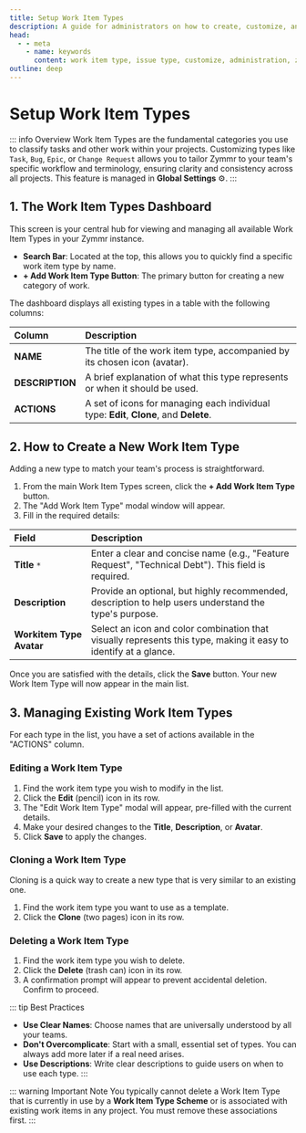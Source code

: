 ```yaml
---
title: Setup Work Item Types
description: A guide for administrators on how to create, customize, and manage Work Item Types like 'Task', 'Bug', and 'Story' in Zymmr.
head:
  - - meta
    - name: keywords
      content: work item type, issue type, customize, administration, zymmr
outline: deep
---
```


# Setup Work Item Types

::: info Overview
Work Item Types are the fundamental categories you use to classify tasks and other work within your projects. Customizing types like `Task`, `Bug`, `Epic`, or `Change Request` allows you to tailor Zymmr to your team's specific workflow and terminology, ensuring clarity and consistency across all projects. This feature is managed in **Global Settings** ⚙️.
:::

## 1. The Work Item Types Dashboard

This screen is your central hub for viewing and managing all available Work Item Types in your Zymmr instance.

-   **Search Bar**: Located at the top, this allows you to quickly find a specific work item type by name.
-   **+ Add Work Item Type Button**: The primary button for creating a new category of work.

The dashboard displays all existing types in a table with the following columns:

| Column        | Description                                                                         |
| :------------ | :---------------------------------------------------------------------------------- |
| **NAME**      | The title of the work item type, accompanied by its chosen icon (avatar).           |
| **DESCRIPTION** | A brief explanation of what this type represents or when it should be used.       |
| **ACTIONS**   | A set of icons for managing each individual type: **Edit**, **Clone**, and **Delete**. |

## 2. How to Create a New Work Item Type

Adding a new type to match your team's process is straightforward.

1.  From the main Work Item Types screen, click the **+ Add Work Item Type** button.
2.  The "Add Work Item Type" modal window will appear.
3.  Fill in the required details:

| Field                     | Description                                                                                               |
| :------------------------ | :-------------------------------------------------------------------------------------------------------- |
| **Title** `*`             | Enter a clear and concise name (e.g., "Feature Request", "Technical Debt"). This field is required.        |
| **Description**           | Provide an optional, but highly recommended, description to help users understand the type's purpose.   |
| **Workitem Type Avatar**  | Select an icon and color combination that visually represents this type, making it easy to identify at a glance. |

Once you are satisfied with the details, click the **Save** button. Your new Work Item Type will now appear in the main list.

## 3. Managing Existing Work Item Types

For each type in the list, you have a set of actions available in the "ACTIONS" column.

### Editing a Work Item Type
1.  Find the work item type you wish to modify in the list.
2.  Click the **Edit** (pencil) icon in its row.
3.  The "Edit Work Item Type" modal will appear, pre-filled with the current details.
4.  Make your desired changes to the **Title**, **Description**, or **Avatar**.
5.  Click **Save** to apply the changes.

### Cloning a Work Item Type
Cloning is a quick way to create a new type that is very similar to an existing one.
1.  Find the work item type you want to use as a template.
2.  Click the **Clone** (two pages) icon in its row.

### Deleting a Work Item Type
1.  Find the work item type you wish to delete.
2.  Click the **Delete** (trash can) icon in its row.
3.  A confirmation prompt will appear to prevent accidental deletion. Confirm to proceed.

::: tip Best Practices
-   **Use Clear Names**: Choose names that are universally understood by all your teams.
-   **Don't Overcomplicate**: Start with a small, essential set of types. You can always add more later if a real need arises.
-   **Use Descriptions**: Write clear descriptions to guide users on when to use each type.
:::

::: warning Important Note
You typically cannot delete a Work Item Type that is currently in use by a **Work Item Type Scheme** or is associated with existing work items in any project. You must remove these associations first.
:::
